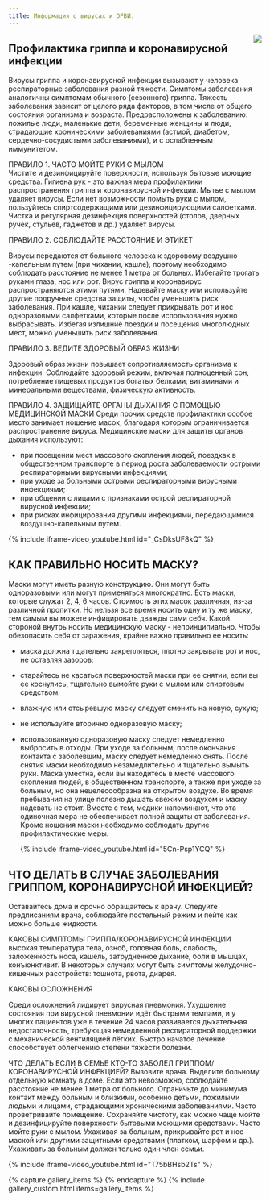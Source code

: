```yaml
---
title: Информация о вирусах и ОРВИ.
---
```


<a href="http://www.ya-roditel.ru/" target="_blank"><img src="{{site.baseurl}}/files/teasers/objavlenie-banner.gif" style="float:right;margin-left:20px;"></a>

## Профилактика гриппа и коронавирусной инфекции

Вирусы гриппа и коронавирусной инфекции вызывают у человека респираторные заболевания разной тяжести. Симптомы заболевания аналогичны симптомам обычного (сезонного) гриппа. Тяжесть заболевания зависит от целого ряда факторов, в том числе от общего состояния организма и возраста.
Предрасположены к заболеванию: пожилые люди, маленькие дети, беременные женщины и люди, страдающие хроническими заболеваниями (астмой, диабетом, сердечно-сосудистыми заболеваниями), и с ослабленным иммунитетом.

ПРАВИЛО    1. ЧАСТО МОЙТЕ РУКИ С МЫЛОМ	
Чистите и дезинфицируйте поверхности, используя бытовые моющие средства.
Гигиена рук - это важная мера профилактики распространения гриппа и коронавирусной инфекции. Мытье с мылом удаляет вирусы. Если нет возможности помыть руки с мылом, пользуйтесь спиртсодержащими или дезинфицирующими салфетками.
Чистка и регулярная дезинфекция поверхностей (столов, дверных ручек, стульев, гаджетов и др.) удаляет вирусы. 

ПРАВИЛО 2. СОБЛЮДАЙТЕ РАССТОЯНИЕ И ЭТИКЕТ
  	 
Вирусы передаются от больного человека к здоровому воздушно -капельным путем (при чихании, кашле), поэтому необходимо соблюдать расстояние не менее 1 метра от больных.
Избегайте трогать руками глаза, нос или рот. Вирус гриппа и коронавирус распространяются этими путями.
Надевайте маску или используйте другие подручные средства защиты, чтобы уменьшить риск заболевания.
При кашле, чихании следует прикрывать рот и нос одноразовыми салфетками, которые после использования нужно выбрасывать. 
Избегая излишние поездки и посещения многолюдных мест, можно уменьшить риск заболевания.
	
 
ПРАВИЛО 3. ВЕДИТЕ ЗДОРОВЫЙ ОБРАЗ ЖИЗНИ
	
Здоровый образ жизни повышает сопротивляемость организма к инфекции. Соблюдайте здоровый режим, включая полноценный сон, потребление пищевых продуктов богатых белками, витаминами и минеральными веществами, физическую активность.

ПРАВИЛО 4.  ЗАЩИЩАЙТЕ ОРГАНЫ ДЫХАНИЯ С ПОМОЩЬЮ МЕДИЦИНСКОЙ МАСКИ
Среди прочих средств профилактики особое место занимает ношение масок, благодаря которым ограничивается распространение вируса.
Медицинские маски для защиты органов дыхания используют:
- при посещении мест массового скопления людей, поездках в общественном транспорте в период роста заболеваемости острыми респираторными вирусными инфекциями;
- при уходе за больными острыми респираторными вирусными инфекциями;
- при общении с лицами с признаками острой респираторной вирусной инфекции;
- при рисках инфицирования другими инфекциями, передающимися воздушно-капельным путем.

{% include iframe-video_youtube.html id="_CsDksUF8kQ" %}

## КАК ПРАВИЛЬНО НОСИТЬ МАСКУ?

Маски могут иметь разную конструкцию. Они могут быть одноразовыми или могут применяться многократно. Есть маски, которые служат 2, 4, 6 часов. Стоимость этих масок различная, из-за различной пропитки. Но нельзя все время носить одну и ту же маску, тем самым вы можете инфицировать дважды сами себя. Какой стороной внутрь носить медицинскую маску - непринципиально.
Чтобы обезопасить себя от заражения, крайне важно правильно ее носить:
- маска должна тщательно закрепляться, плотно закрывать рот и нос, не оставляя зазоров;
- старайтесь не касаться поверхностей маски при ее снятии, если вы ее коснулись, тщательно вымойте руки с мылом или спиртовым средством;
- влажную или отсыревшую маску следует сменить на новую, сухую;
- не используйте вторично одноразовую маску;
- использованную одноразовую маску следует немедленно выбросить в отходы.
 	При уходе за больным, после окончания контакта с заболевшим, маску следует немедленно снять. После снятия маски необходимо незамедлительно и тщательно вымыть руки.
	Маска уместна, если вы находитесь в месте массового скопления людей, в общественном транспорте, а также при уходе за больным, но она нецелесообразна на открытом воздухе.
	Во время пребывания на улице полезно дышать свежим воздухом и маску надевать не стоит.
	Вместе с тем, медики напоминают, что эта одиночная мера не обеспечивает полной защиты от заболевания. Кроме ношения маски необходимо соблюдать другие профилактические меры.

    {% include iframe-video_youtube.html id="5Cn-Psp1YCQ" %}

## ЧТО ДЕЛАТЬ В СЛУЧАЕ ЗАБОЛЕВАНИЯ ГРИППОМ, КОРОНАВИРУСНОЙ ИНФЕКЦИЕЙ?
	
Оставайтесь дома и срочно обращайтесь к врачу.
Следуйте предписаниям врача, соблюдайте постельный режим и пейте как можно больше жидкости.
	
КАКОВЫ СИМПТОМЫ ГРИППА/КОРОНАВИРУСНОЙ ИНФЕКЦИИ высокая температура тела, озноб, головная боль, слабость, заложенность носа, кашель, затрудненное дыхание, боли в мышцах, конъюнктивит.
В некоторых случаях могут быть симптомы желудочно-кишечных расстройств: тошнота, рвота, диарея.

КАКОВЫ ОСЛОЖНЕНИЯ

Среди осложнений лидирует вирусная пневмония. Ухудшение состояния при вирусной пневмонии идёт быстрыми темпами, и у многих пациентов уже в течение 24 часов развивается дыхательная недостаточность, требующая немедленной респираторной поддержки с механической вентиляцией лёгких.
Быстро начатое лечение способствует облегчению степени тяжести болезни.

ЧТО ДЕЛАТЬ ЕСЛИ В СЕМЬЕ КТО-ТО ЗАБОЛЕЛ ГРИППОМ/ 
КОРОНАВИРУСНОЙ ИНФЕКЦИЕЙ?
Вызовите врача.
Выделите больному отдельную комнату в доме. Если это невозможно, соблюдайте расстояние не менее 1 метра от больного.
Ограничьте до минимума контакт между больным и близкими, особенно детьми, пожилыми людьми и лицами, страдающими хроническими заболеваниями.
Часто проветривайте помещение.
Сохраняйте чистоту, как можно чаще мойте и дезинфицируйте поверхности бытовыми моющими средствами.
Часто мойте руки с мылом.
Ухаживая за больным, прикрывайте рот и нос маской или другими защитными средствами (платком, шарфом и др.).
Ухаживать за больным должен только один член семьи.

{% include iframe-video_youtube.html id="T75bBHsb2Ts" %}

{% capture gallery_items %}
{% endcapture %}
{% include gallery_custom.html items=gallery_items %}
